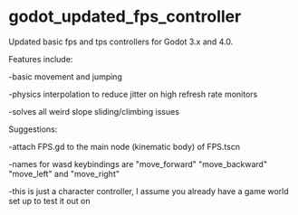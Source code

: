 # godot_updated_fps_controller
Updated basic fps and tps controllers for Godot 3.x and 4.0.

Features include:

-basic movement and jumping

-physics interpolation to reduce jitter on high refresh rate monitors

-solves all weird slope sliding/climbing issues 


Suggestions:

-attach FPS.gd to the main node (kinematic body) of FPS.tscn

-names for wasd keybindings are "move_forward" "move_backward" "move_left" and "move_right"

-this is just a character controller, I assume you already have a game world set up to test it out on
